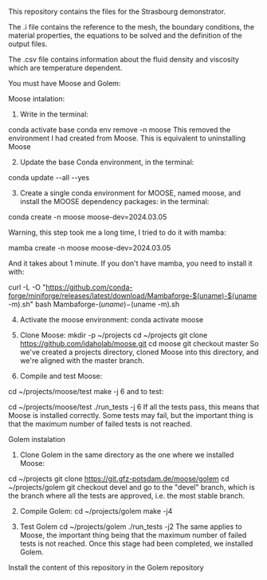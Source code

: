 This repository contains the files for the Strasbourg demonstrator.

The .i file contains the reference to the mesh, the boundary conditions, the material properties, the equations to be solved and the definition of the output files.

The .csv file contains information about the fluid density and viscosity which are temperature dependent.

You must have Moose and Golem:

Moose intalation:
1. Write
in the terminal:

conda activate base
conda env remove -n moose
This removed the environment I had created from Moose. This is equivalent to uninstalling Moose

2. Update the base Conda environment,
in the terminal:

conda update --all --yes

3. Create a single conda environment for MOOSE, named moose, and install the MOOSE dependency packages:
in the terminal:

conda create -n moose moose-dev=2024.03.05

Warning, this step took me a long time, I tried to do it with mamba:

mamba create -n moose moose-dev=2024.03.05

And it takes about 1 minute. If you don't have mamba, you need to install it with:

curl -L -O "https://github.com/conda-forge/miniforge/releases/latest/download/Mambaforge-$(uname)-$(uname -m).sh"
bash Mambaforge-$(uname)-$(uname -m).sh

4. Activate the moose environment:
conda activate moose

5. Clone Moose:
mkdir -p ~/projects
cd ~/projects
git clone https://github.com/idaholab/moose.git
cd moose
git checkout master
So we've created a projects directory, cloned Moose into this directory, and we're aligned with the master branch.

6. Compile and test Moose:

cd ~/projects/moose/test
make -j 6
and to test:

cd ~/projects/moose/test
./run_tests -j 6
If all the tests pass, this means that Moose is installed correctly. Some tests may fail, but the important thing is that the maximum number of failed tests is not reached.

Golem instalation

1. Clone Golem in the same directory as the one where we installed Moose:

cd ~/projects
git clone https://git.gfz-potsdam.de/moose/golem
cd ~/projects/golem
git checkout devel
and go to the "devel" branch, which is the branch where all the tests are approved, i.e. the most stable branch.

2. Compile Golem:
cd ~/projects/golem 
make -j4

4. Test Golem
cd ~/projects/golem
./run_tests -j2
The same applies to Moose, the important thing being that the maximum number of failed tests is not reached. Once this stage had been completed, we installed Golem.

Install the content of this repository in the Golem repository





